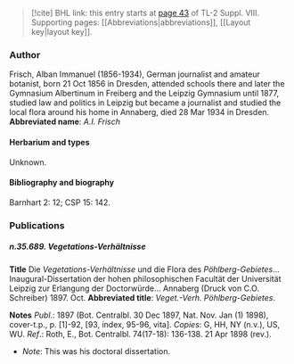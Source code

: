 > [!cite] BHL link: this entry starts at [page 43](https://www.biodiversitylibrary.org/page/33258483) of TL-2 Suppl. VIII.
> Supporting pages: [[Abbreviations|abbreviations]], [[Layout key|layout key]].

### Author

Frisch, Alban Immanuel (1856-1934), German journalist and amateur botanist, born 21 Oct 1856 in Dresden, attended schools there and later the Gymnasium Albertinum in Freiberg and the Leipzig Gymnasium until 1877, studied law and politics in Leipzig but became a journalist and studied the local flora around his home in Annaberg, died 28 Mar 1934 in Dresden. 
**Abbreviated name**: *A.I. Frisch*

#### Herbarium and types

Unknown.

#### Bibliography and biography

Barnhart 2: 12; CSP 15: 142.

### Publications

##### n.35.689. Vegetations-Verhältnisse

**Title**
Die *Vegetations-Verhältnisse* und die Flora des *Pöhlberg-Gebietes*... Inaugural-Dissertation der hohen philosophischen Facultät der Universität Leipzig zur Erlangung der Doctorwürde... Annaberg (Druck von C.O. Schreiber) 1897. Oct.
**Abbreviated title**: *Veget.-Verh. Pöhlberg-Gebietes*.

**Notes**
*Publ*.: 1897 (Bot. Centralbl. 30 Dec 1897, Nat. Nov. Jan (1) 1898), cover-t.p., p. \[1\]-92, \[93, index, 95-96, vita\]. *Copies*: G, HH, NY (n.v.), US, WU.
*Ref*.: Roth, E., Bot. Centralbl. 74(17-18): 136-138. 21 Apr 1898 (rev.).
- *Note*: This was his doctoral dissertation.

